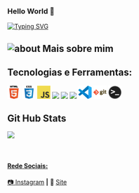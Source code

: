  
  ### Hello World 👋

[![Typing SVG](https://readme-typing-svg.herokuapp.com?font=Fira+Code&weight=600&size=30&pause=1000&color=42839F&center=true&vCenter=true&random=false&width=800&height=100&lines=Desenvolvimento+de+Solu%C3%A7%C3%B5es+Aplicadas+;%C3%A0+Cadeia+Produtiva+da+Psicultura)](https://git.io/typing-svg)

## <img width="45" alt="about" src="https://raw.github.com/elizarov/elizarov/master/about.png"> Mais sobre mim
<!--
 descrição detalhada
-->

## **Tecnologias e Ferramentas:**  


<code><img height="30" src="https://raw.githubusercontent.com/github/explore/80688e429a7d4ef2fca1e82350fe8e3517d3494d/topics/html/html.png"></code>
<code><img height="30" src="https://raw.githubusercontent.com/github/explore/80688e429a7d4ef2fca1e82350fe8e3517d3494d/topics/css/css.png"></code>
<code><img height="30" src="https://raw.githubusercontent.com/github/explore/80688e429a7d4ef2fca1e82350fe8e3517d3494d/topics/javascript/javascript.png"></code>
<code><img height="30" src="https://cdn3.iconfinder.com/data/icons/logos-and-brands-adobe/512/267_Python-512.png"></code>
<code><img height="30" src="https://cdn.discordapp.com/attachments/738547066841595935/1134523056245723269/58480979cef1014c0b5e4901.png"></code>
<code><img height="30" src="https://cdn.discordapp.com/attachments/738547066841595935/1134523582676996258/nlq8nvels9fudn0g9h7hpfjlq3.png"></code>
<code><img height="30" src="https://raw.githubusercontent.com/github/explore/80688e429a7d4ef2fca1e82350fe8e3517d3494d/topics/visual-studio-code/visual-studio-code.png"></code>
<code><img height="30" src="https://raw.githubusercontent.com/github/explore/80688e429a7d4ef2fca1e82350fe8e3517d3494d/topics/git/git.png"></code>
<code><img height="30" src="https://raw.githubusercontent.com/github/explore/80688e429a7d4ef2fca1e82350fe8e3517d3494d/topics/terminal/terminal.png"></code>




<!-- Enquanto não tiver commit com a propria conta não ira funcionar o stats
<h2 align="left"> Most Languages </h2>
<div align="left">
  <a href="https://github.com/FISH-INOS">
  <img src="https://github-readme-stats.vercel.app/api/top-langs/?username=FISH-INOS&theme=dark"/>
</div>
-->
<h2 align="left"> Git Hub Stats </h2>
<div align="left">
  <a href="https://github.com/FISH-INOS">
  <img height="160em" src="https://github-readme-stats.vercel.app/api?username=FISH-INOS&show_icons=true&theme=dark&count_private=true"/>
</div>

[Instagram]: https://www.instagram.com/fish_inos
[Site]: https://ifinos.com
<br>

#### Rede Sociais:


📷 [Instagram][Instagram] **|** 
👔 [Site][Site]
